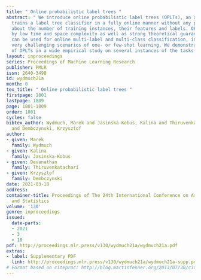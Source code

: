 ```yaml
---
title: " Online probabilistic label trees "
abstract: " We introduce online probabilistic label trees (OPLTs), an algorithm that
  trains a label tree classifier in a fully online manner without any prior knowledge
  about the number of training instances, their features and labels. OPLTs are characterized
  by low time and space complexity as well as strong theoretical guarantees. They
  can be used for online multi-label and multi-class classification, including the
  very challenging scenarios of one- or few-shot learning. We demonstrate the attractiveness
  of OPLTs in a wide empirical study on several instances of the tasks mentioned above. "
layout: inproceedings
series: Proceedings of Machine Learning Research
publisher: PMLR
issn: 2640-3498
id: wydmuch21a
month: 0
tex_title: " Online probabilistic label trees "
firstpage: 1801
lastpage: 1809
page: 1801-1809
order: 1801
cycles: false
bibtex_author: Wydmuch, Marek and Jasinska-Kobus, Kalina and Thiruvenkatachari, Devanathan
  and Dembczynski, Krzysztof
author:
- given: Marek
  family: Wydmuch
- given: Kalina
  family: Jasinska-Kobus
- given: Devanathan
  family: Thiruvenkatachari
- given: Krzysztof
  family: Dembczynski
date: 2021-03-18
address: 
container-title: Proceedings of The 24th International Conference on Artificial Intelligence
  and Statistics
volume: '130'
genre: inproceedings
issued:
  date-parts:
  - 2021
  - 3
  - 18
pdf: http://proceedings.mlr.press/v130/wydmuch21a/wydmuch21a.pdf
extras:
- label: Supplementary PDF
  link: http://proceedings.mlr.press/v130/wydmuch21a/wydmuch21a-supp.pdf
# Format based on citeproc: http://blog.martinfenner.org/2013/07/30/citeproc-yaml-for-bibliographies/
---
```

